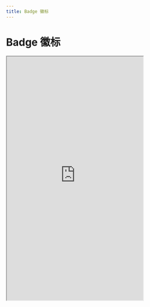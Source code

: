 ```yaml
---
title: Badge 徽标
---
```


# Badge 徽标

<iframe src="https://cfg-design.github.io/cfgd-uniapp3/#/pages/badge/index" style="width: 375px; height: 667px" />

# 待写